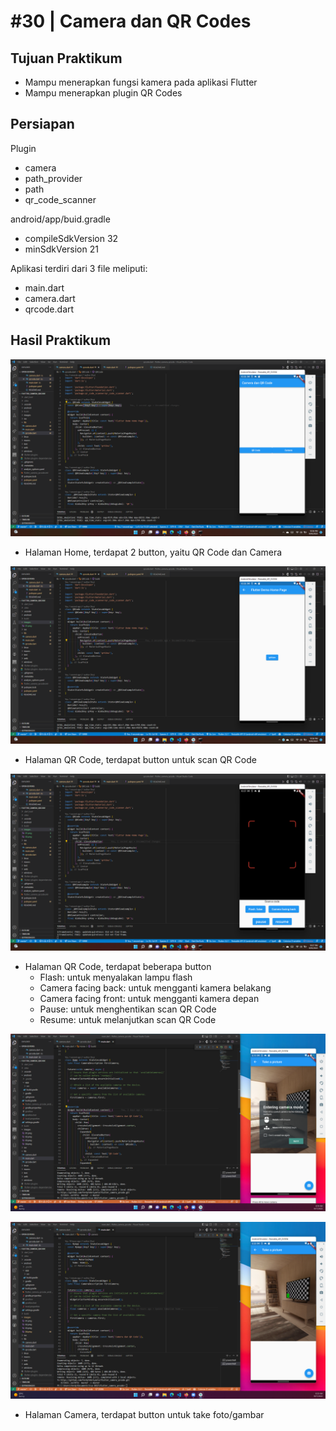 # #30 | Camera dan QR Codes

## Tujuan Praktikum

* Mampu menerapkan fungsi kamera pada aplikasi Flutter
* Mampu menerapkan plugin QR Codes

## Persiapan

Plugin

* camera
* path_provider
* path
* qr_code_scanner

android/app/buid.gradle 

* compileSdkVersion 32
* minSdkVersion 21

Aplikasi terdiri dari 3 file meliputi:

* main.dart
* camera.dart
* qrcode.dart 

## Hasil Praktikum

![Hasil Praktikum](./images/01.png)

* Halaman Home, terdapat 2 button, yaitu QR Code dan Camera

![Hasil Praktikum](./images/02.png)

* Halaman QR Code, terdapat button untuk scan QR Code

![Hasil Praktikum](./images/03.png)

* Halaman QR Code, terdapat beberapa button
    * Flash: untuk menyalakan lampu flash
    * Camera facing back: untuk mengganti kamera belakang
    * Camera facing front: untuk mengganti kamera depan
    * Pause: untuk menghentikan scan QR Code
    * Resume: untuk melanjutkan scan QR Code

![Hasil Praktikum](./images/04.png)

![Hasil Praktikum](./images/05.png)

* Halaman Camera, terdapat button untuk take foto/gambar



